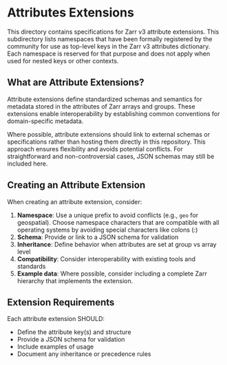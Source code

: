 # Attributes Extensions

This directory contains specifications for Zarr v3 attribute extensions.
This subdirectory lists namespaces that have been formally registered by the community for use as top-level keys in the Zarr v3 attributes dictionary. Each namespace is reserved for that purpose and does not apply when used for nested keys or other contexts.

## What are Attribute Extensions?

Attribute extensions define standardized schemas and semantics for metadata stored in the attributes of Zarr arrays and groups. These extensions enable interoperability by establishing common conventions for domain-specific metadata.

Where possible, attribute extensions should link to external schemas or specifications rather than hosting them directly in this repository. This approach ensures flexibility and avoids potential conflicts. For straightforward and non-controversial cases, JSON schemas may still be included here.


## Creating an Attribute Extension

When creating an attribute extension, consider:

1. **Namespace**: Use a unique prefix to avoid conflicts (e.g., `geo` for geospatial). Choose namespace characters that are compatible with all operating systems by avoiding special characters like colons (:)
2. **Schema**: Provide or link to a JSON schema for validation
3. **Inheritance**: Define behavior when attributes are set at group vs array level
4. **Compatibility**: Consider interoperability with existing tools and standards
5. **Example data**: Where possible, consider including a complete Zarr hierarchy that implements the extension.

## Extension Requirements

Each attribute extension SHOULD:

- Define the attribute key(s) and structure
- Provide a JSON schema for validation
- Include examples of usage
- Document any inheritance or precedence rules
